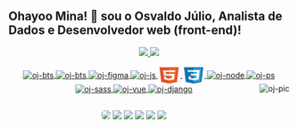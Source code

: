 

<!--
**osvaldojulio/osvaldojulio** is a ✨ _special_ ✨ repository because its `README.md` (this file) appears on your GitHub profile.

Here are some ideas to get you started:

- 🔭 I’m currently working on ...
- 🌱 I’m currently learning ...
- 👯 I’m looking to collaborate on ...
- 🤔 I’m looking for help with ...
- 💬 Ask me about ...
- 📫 How to reach me: ...
- 😄 Pronouns: ...
- ⚡ Fun fact: ...
-->
## Ohayoo Mina! 👋 sou o Osvaldo Júlio, Analista de Dados e Desenvolvedor web (front-end)!
<!-- Actualmente estou estudando Vue & Node js por conta própria e Designer gráfico-->

<div align="center">
  <a href="https://github.com/osvaldojulio">
  <img height="180em" src="https://github-readme-stats.vercel.app/api?username=osvaldojulio&show_icons=true&theme=tokyonight&include_all_commits=true&count_private=true"/>
  <img height="180em" src="https://github-readme-stats.vercel.app/api/top-langs/?username=osvaldojulio&layout=compact&langs_count=7&theme=tokyonight"/>
</div>
<div align="center" style="display: inline_block"><br>
  <img align="center" alt="oj-bts" height="30" width="40" src="https://github.com/microsoft/PowerBI-Icons/raw/main/SVG/Power-BI.svg">
  <img align="center" alt="oj-bts" height="30" width="40" src="https://cdn.jsdelivr.net/gh/devicons/devicon/icons/bootstrap/bootstrap-original.svg">
  <img align="center" alt="oj-figma" height="30" width="40" src="https://cdn.jsdelivr.net/gh/devicons/devicon/icons/figma/figma-original.svg">
  <img align="center" alt="oj-js" height="30" width="40" src="https://cdn.jsdelivr.net/gh/devicons/devicon/icons/javascript/javascript-original.svg">
  <img align="center" alt="oj-html" height="30" width="40" src="https://raw.githubusercontent.com/devicons/devicon/master/icons/html5/html5-original.svg">
  <img align="center" alto="oj-css" height="30" width="40" src="https://raw.githubusercontent.com/devicons/devicon/master/icons/css3/css3-original.svg">
   <!--<img align="center" alt="oj-python" height="30" width="40" src="https://raw.githubusercontent.com/devicons/devicon/master/icons/python/python-original.svg">-->
  <img align="center" alt="oj-node" height="30" width="40" src="https://cdn.jsdelivr.net/gh/devicons/devicon/icons/nodejs/nodejs-original.svg">
  <img align="center" alt="oj-ps" height="30" width="40" src="https://cdn.jsdelivr.net/gh/devicons/devicon/icons/photoshop/photoshop-plain.svg">
  <img align="center" alt="oj-sass" height="30" width="40" src="https://cdn.jsdelivr.net/gh/devicons/devicon/icons/sass/sass-original.svg">
  <img align="center" alt="oj-vue" height="30" width="40" src="https://cdn.jsdelivr.net/gh/devicons/devicon/icons/vuejs/vuejs-original.svg">
  <!--<img align="center" alt="oj-git" height="30" width="40" src="https://cdn.jsdelivr.net/gh/devicons/devicon/icons/git/git-original.svg"> -->
  <img align="center" alt="oj-django" height="30" width="40" src="https://cdn.jsdelivr.net/gh/devicons/devicon/icons/django/django-plain.svg">
   <!--<img align="right" alt="oj-pic" height="150" style="border-radius:50px;" src="https://media.discordapp.net/attachments/639956127056134178/890373478988013628/Publicacoes_Instagram_1_1.png?width=676&height=676"> -->
  <img alt="oj-pic" src="https://avatars.githubusercontent.com/u/56509130?v=4" data-canonical-src="https://github.com/osvaldojulio" style="max-width: 100%;" height="150" align="right">
</div>
  
  ##

<div align="center"> 
  <a href="https://www.linkedin.com/in/osvaldo-julio//" target="_blank"><img src="https://img.shields.io/badge/LinkedIn-0077B5?style=for-the-badge&logo=linkedin&logoColor=white" target="_blank" style="border-radius: 5px"></a> 
  <a href="mailto:osvaldoerudito@gmail.com" target="_blank"><img src="https://img.shields.io/badge/Gmail-D14836?style=for-the-badge&logo=gmail&logoColor=white" target="_blank"></a>
 	<a href="https://web.facebook.com/osvaldojulio.antonio.5/" target="_blank"><img src="https://img.shields.io/badge/Facebook-1877F2?style=for-the-badge&logo=facebook&logoColor=white" target="_blank"></a>
  <a href="https://dribbble.com/osvaldo-erudito" target="_blank"><img src="https://img.shields.io/badge/Dribbble-EA4C89?style=for-the-badge&logo=dribbble&logoColor=white" target="_blank"></a>
  <a href="https://www.behance.net/osvaldoerudito7" target="_blank"><img src="https://img.shields.io/badge/Behance-0054F7?style=for-the-badge&logo=behance&logoColor=white" target="_blank"></a>
  <a href="https://twitter.com/OsvaldoJlio8" target="_blank"><img src="https://img.shields.io/badge/Twitter-1DA1F2?style=for-the-badge&logo=twitter&logoColor=white" target="_blank"></a> 	
  
  
 <!--<p dir="auto"><a target="_blank" rel="noopener noreferrer" href="https://github.com/osvaldojulio/osvaldojulio/blob/output/github-contribution-grid-snake.svg"><img src="https://github.com/osvaldojulio/osvaldojulio/raw/output/github-contribution-grid-snake.svg" alt="Snake animation" style="max-width: 100%;"></a></p>-->
  
  <!--![Snake animation](https://github.com/osvaldojulio/osvaldojulio/blob/output/github-contribution-grid-snake.svg)-->
  
 
</div>

